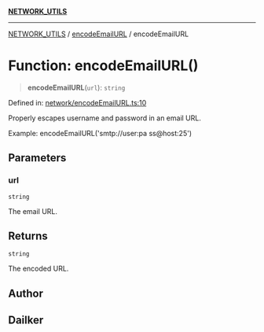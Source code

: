 [**NETWORK_UTILS**](../../README.md)

***

[NETWORK_UTILS](../../README.md) / [encodeEmailURL](../README.md) / encodeEmailURL

# Function: encodeEmailURL()

> **encodeEmailURL**(`url`): `string`

Defined in: [network/encodeEmailURL.ts:10](https://github.com/dailker/everyutil-js/blob/7799f3f003cb23f425be3f1c83c38483e2648188/src/network/encodeEmailURL.ts#L10)

Properly escapes username and password in an email URL.

Example: encodeEmailURL('smtp://user:pa ss@host:25')

## Parameters

### url

`string`

The email URL.

## Returns

`string`

The encoded URL.

## Author

## Dailker

